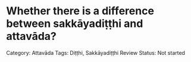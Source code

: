 # Whether there is a difference between sakkāyadiṭṭhi and attavāda?

Category: Attavāda
Tags: Diṭṭhi, Sakkāyadiṭṭhi
Review Status: Not started